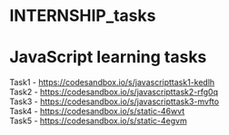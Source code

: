 # INTERNSHIP_tasks
# JavaScript learning tasks

Task1 - https://codesandbox.io/s/javascripttask1-kedlh<br>
Task2 - https://codesandbox.io/s/javascripttask2-rfg0q<br>
Task3 - https://codesandbox.io/s/javascripttask3-mvfto<br>
Task4 - https://codesandbox.io/s/static-46wvt<br>
Task5 - https://codesandbox.io/s/static-4egvm
